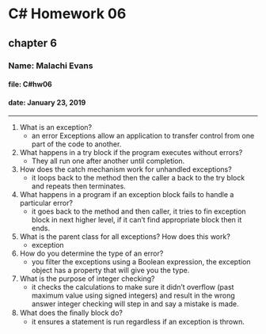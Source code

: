 # C# Homework 06

## chapter 6

### Name: Malachi Evans

#### file: C#hw06

#### date: January 23, 2019

------------------------------

1. What is an exception?
    + an error Exceptions allow an application to transfer control from one part of the code to another.
2. What happens in a try block if the program executes without errors?
    + They all run one after another until completion.
3. How does the catch mechanism work for unhandled exceptions?
    + it loops back to the method then the caller a back to the try block and repeats then terminates. 
4. What happens in a program if an exception block fails to handle a particular error?
    + it goes back to the method and then caller, it tries to fin exception block in next higher level, if it can’t find appropriate block then it ends.  
5. What is the parent class for all exceptions? How does this work?
    + exception 
6. How do you determine the type of an error?
    + you filter the exceptions using a Boolean expression, the exception object has a property that will give you the type.
7. What is the purpose of integer checking?
    + it checks the calculations to make sure it didn’t overflow (past maximum value using signed integers) and result in the wrong answer integer checking will step in and say a mistake is made.
8. What does the ﬁnally block do?
    + it ensures a statement is run regardless if an exception is thrown.
